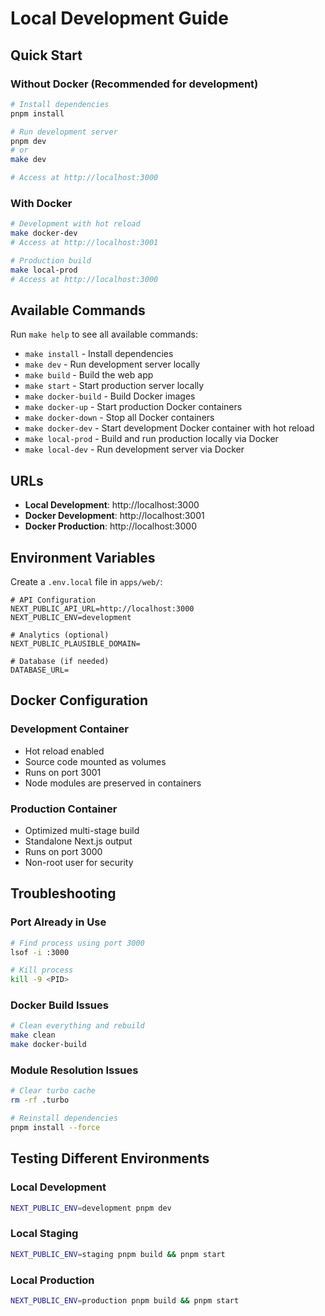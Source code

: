 # Local Development Guide

## Quick Start

### Without Docker (Recommended for development)

```bash
# Install dependencies
pnpm install

# Run development server
pnpm dev
# or
make dev

# Access at http://localhost:3000
```

### With Docker

```bash
# Development with hot reload
make docker-dev
# Access at http://localhost:3001

# Production build
make local-prod
# Access at http://localhost:3000
```

## Available Commands

Run `make help` to see all available commands:

- `make install` - Install dependencies
- `make dev` - Run development server locally
- `make build` - Build the web app
- `make start` - Start production server locally
- `make docker-build` - Build Docker images
- `make docker-up` - Start production Docker containers
- `make docker-down` - Stop all Docker containers
- `make docker-dev` - Start development Docker container with hot reload
- `make local-prod` - Build and run production locally via Docker
- `make local-dev` - Run development server via Docker

## URLs

- **Local Development**: http://localhost:3000
- **Docker Development**: http://localhost:3001
- **Docker Production**: http://localhost:3000

## Environment Variables

Create a `.env.local` file in `apps/web/`:

```env
# API Configuration
NEXT_PUBLIC_API_URL=http://localhost:3000
NEXT_PUBLIC_ENV=development

# Analytics (optional)
NEXT_PUBLIC_PLAUSIBLE_DOMAIN=

# Database (if needed)
DATABASE_URL=
```

## Docker Configuration

### Development Container
- Hot reload enabled
- Source code mounted as volumes
- Runs on port 3001
- Node modules are preserved in containers

### Production Container
- Optimized multi-stage build
- Standalone Next.js output
- Runs on port 3000
- Non-root user for security

## Troubleshooting

### Port Already in Use
```bash
# Find process using port 3000
lsof -i :3000

# Kill process
kill -9 <PID>
```

### Docker Build Issues
```bash
# Clean everything and rebuild
make clean
make docker-build
```

### Module Resolution Issues
```bash
# Clear turbo cache
rm -rf .turbo

# Reinstall dependencies
pnpm install --force
```

## Testing Different Environments

### Local Development
```bash
NEXT_PUBLIC_ENV=development pnpm dev
```

### Local Staging
```bash
NEXT_PUBLIC_ENV=staging pnpm build && pnpm start
```

### Local Production
```bash
NEXT_PUBLIC_ENV=production pnpm build && pnpm start
```